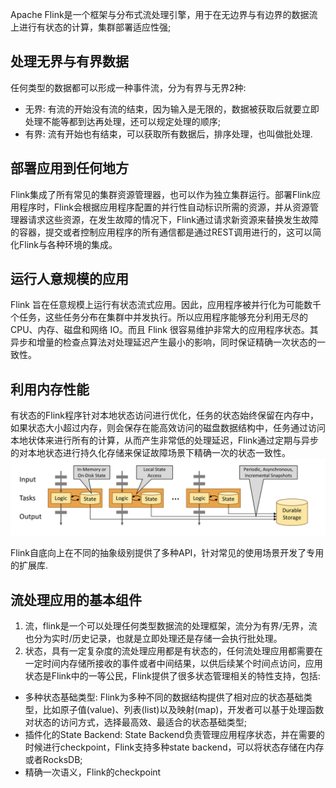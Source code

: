 Apache Flink是一个框架与分布式流处理引擎，用于在无边界与有边界的数据流上进行有状态的计算，集群部署适应性强;
## 处理无界与有界数据
任何类型的数据都可以形成一种事件流，分为有界与无界2种:
- 无界: 有流的开始没有流的结束，因为输入是无限的，数据被获取后就要立即处理不能等都到达再处理，还可以规定处理的顺序;
- 有界: 流有开始也有结束，可以获取所有数据后，排序处理，也叫做批处理.

## 部署应用到任何地方
Flink集成了所有常见的集群资源管理器，也可以作为独立集群运行。部署Flink应用程序时，Flink会根据应用程序配置的并行性自动标识所需的资源，并从资源管理器请求这些资源，在发生故障的情况下，Flink通过请求新资源来替换发生故障的容器，提交或者控制应用程序的所有通信都是通过REST调用进行的，这可以简化Flink与各种环境的集成。
## 运行人意规模的应用
Flink 旨在任意规模上运行有状态流式应用。因此，应用程序被并行化为可能数千个任务，这些任务分布在集群中并发执行。所以应用程序能够充分利用无尽的 CPU、内存、磁盘和网络 IO。而且 Flink 很容易维护非常大的应用程序状态。其异步和增量的检查点算法对处理延迟产生最小的影响，同时保证精确一次状态的一致性。
## 利用内存性能
有状态的Flink程序针对本地状态访问进行优化，任务的状态始终保留在内存中，如果状态大小超过内存，则会保存在能高效访问的磁盘数据结构中，任务通过访问本地状体来进行所有的计算，从而产生非常低的处理延迟，Flink通过定期与异步的对本地状态进行持久化存储来保证故障场景下精确一次的状态一致性。
![flink的状态存储做到了低延迟，持久保存做到了精确一次性](pic/flink%E7%8A%B6%E6%80%81%E5%AD%98%E5%82%A8.png)

Flink自底向上在不同的抽象级别提供了多种API，针对常见的使用场景开发了专用的扩展库.
## 流处理应用的基本组件
1. 流，flink是一个可以处理任何类型数据流的处理框架，流分为有界/无界，流也分为实时/历史记录，也就是立即处理还是存储一会执行批处理。
2. 状态，具有一定复杂度的流处理应用都是有状态的，任何流处理应用都需要在一定时间内存储所接收的事件或者中间结果，以供后续某个时间点访问，应用状态是Flink中的一等公民，Flink提供了很多状态管理相关的特性支持，包括:

- 多种状态基础类型: Flink为多种不同的数据结构提供了相对应的状态基础类型，比如原子值(value)、列表(list)以及映射(map)，开发者可以基于处理函数对状态的访问方式，选择最高效、最适合的状态基础类型;
- 插件化的State Backend: State Backend负责管理应用程序状态，并在需要的时候进行checkpoint，Flink支持多种state backend，可以将状态存储在内存或者RocksDB;
- 精确一次语义，Flink的checkpoint